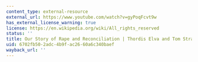 ```yaml
---
content_type: external-resource
external_url: https://www.youtube.com/watch?v=gyPoqFcvt9w
has_external_license_warning: true
license: https://en.wikipedia.org/wiki/All_rights_reserved
status: ''
title: Our Story of Rape and Reconciliation | Thordis Elva and Tom Stranger
uid: 6702fb50-2adc-4b9f-ac26-60a6c340baef
wayback_url: ''
---
```

